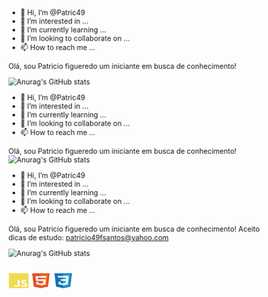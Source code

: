- 👋 Hi, I’m @Patric49
- 👀 I’m interested in ...
- 🌱 I’m currently learning ...
- 💞️ I’m looking to collaborate on ...
- 📫 How to reach me ...

<!---
Patric49/Patric49 is a ✨ special ✨ repository because its `README.md` (this file) appears on your GitHub profile.
You can click the Preview link to take a look at your changes.
--->
Olá, sou Patricio figueredo um iniciante em busca de conhecimento!

![Anurag's GitHub stats](https://github-readme-stats.vercel.app/api?username=anuraghazra&theme=dark&show_icons=true) 
- 👋 Hi, I’m @Patric49
- 👀 I’m interested in ...
- 🌱 I’m currently learning ...
- 💞️ I’m looking to collaborate on ...
- 📫 How to reach me ...

<!---
Patric49/Patric49 is a ✨ special ✨ repository because its `README.md` (this file) appears on your GitHub profile.
You can click the Preview link to take a look at your changes.
--->
Olá, sou Patricio figueredo um iniciante em busca de conhecimento!
![Anurag's GitHub stats](https://github-readme-stats.vercel.app/api?username=anuraghazra&theme=dark&show_icons=true) 
- 👋 Hi, I’m @Patric49
- 👀 I’m interested in ...
- 🌱 I’m currently learning ...
- 💞️ I’m looking to collaborate on ...
- 📫 How to reach me ...

<!---
Patric49/Patric49 is a ✨ special ✨ repository because its `README.md` (this file) appears on your GitHub profile.
You can click the Preview link to take a look at your changes.
--->
Olá, sou Patricio figueredo um iniciante em busca de conhecimento!
Aceito dicas de estudo: patricio49fsantos@yahoo.com 

![Anurag's GitHub stats](https://github-readme-stats.vercel.app/api?username=anuraghazra&theme=dark&show_icons=true) 

<div style="display: inline_block"><br>
  <img align="center" alt="Js" height="30" width="40" src="https://raw.githubusercontent.com/devicons/devicon/master/icons/javascript/javascript-plain.svg"> 
  <img align="center" alt="HTML" height="30" width="40" src="https://raw.githubusercontent.com/devicons/devicon/master/icons/html5/html5-original.svg">
  <img align="center" alt="CSS" height="30" width="40" src="https://raw.githubusercontent.com/devicons/devicon/master/icons/css3/css3-original.svg"> 
</div>       
